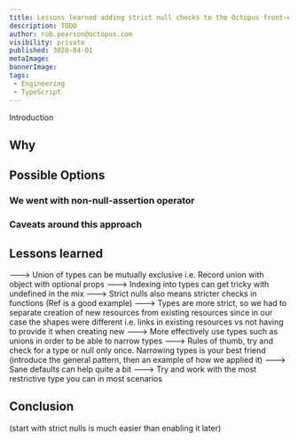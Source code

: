 ```yaml
---
title: Lessons learned adding strict null checks to the Octopus front-end
description: TODO
author: rob.pearson@octopus.com
visibility: private
published: 3020-04-01
metaImage: 
bannerImage: 
tags:
 - Engineering
 - TypeScript
---
```


Introduction

## Why

## Possible Options

### We went with non-null-assertion operator

### Caveats around this approach

## Lessons learned
---> Union of types can be mutually exclusive i.e. Record union with object with optional props
---> Indexing into types can get tricky with undefined in the mix
---> Strict nulls also means stricter checks in functions (Ref is a good example)
---> Types are more strict, so we had to separate creation of new resources from existing resources since in our case the shapes were different i.e. links in existing resources vs not having to provide it when creating new
---> More effectively use types such as unions in order to be able to narrow types
---> Rules of thumb, try and check for a type or null only once. Narrowing types is your best friend (introduce the general pattern, then an example of how we applied it)
---> Sane defaults can help quite a bit
---> Try and work with the most restrictive type you can in most scenarios

## Conclusion
(start with strict nulls is much easier than enabling it later)